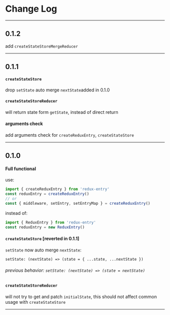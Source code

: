 # Change Log

--- --- --- --- --- --- --- --- --- --- --- --- ---

## 0.1.2

add `createStateStoreMergeReducer`

--- --- --- --- --- --- --- --- --- --- --- --- ---

## 0.1.1


#### `createStateStore`

drop `setState` auto merge `nextState`added in 0.1.0


#### `createStateStoreReducer`

will return state form `getState`, instead of direct return


#### arguments check

add arguments check for `createReduxEntry`, `createStateStore`

--- --- --- --- --- --- --- --- --- --- --- --- ---

## 0.1.0


#### Full functional

use:

```js
import { createReduxEntry } from 'redux-entry'
const reduxEntry = createReduxEntry()
// or
const { middleware, setEntry, setEntryMap } = createReduxEntry()
```

instead of:

```js
import { ReduxEntry } from 'redux-entry'
const reduxEntry = new ReduxEntry()
```


#### `createStateStore` [reverted in 0.1.1]

`setState` now auto merge `nextState`:

`setState: (nextState) => (state = { ...state, ...nextState })`

###### *previous behavior: `setState: (nextState) => (state = nextState)`*


#### `createStateStoreReducer`

will not try to get and patch `initialState`, this should not affect common usage with `createStateStore`

--- --- --- --- --- --- --- --- --- --- --- --- ---
